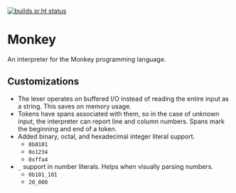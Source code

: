 [![builds.sr.ht status](https://builds.sr.ht/~tristan957/monkey.svg)](https://builds.sr.ht/~tristan957/monkey?)

# Monkey

An interpreter for the Monkey programming language.

## Customizations

- The lexer operates on buffered I/O instead of reading the entire input as a
  string. This saves on memory usage.
- Tokens have spans associated with them, so in the case of unknown input, the
  interpreter can report line and column numbers. Spans mark the beginning and
  end of a token.
- Added binary, octal, and hexadecimal integer literal support.
  - `0b0101`
  - `0o1234`
  - `0xffa4`
- `_` support in number literals. Helps when visually parsing numbers.
  - `0b101_101`
  - `20_000`
